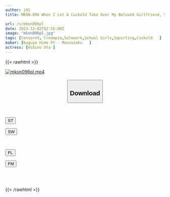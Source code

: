 ```yaml
---
author: j91
title: MKON-096 When I Let A Cuckold Take Over My Beloved Girlfriend, She Awakened Her Masochistic Attributes And Became Addicted To Hard Fucking That Made Her Squirt And Choke Her.Uta Hibino

url: /v/mkon096pl
date: 2023-12-02T02:55:00Z
image: "mkon096pl.jpg"
tags: [Censored, Creampie,Solowork,School Girls,Squirting,Cuckold	]
maker: [Kaguya Hime Pt - Mousozoku   ]
actress: [Hibino Uta ]
---
```



{{< rawhtml >}}

<div class="video" data-videoid="vrRqRVOM2eC4dR4">
    <a href="javascript:;">
        <img src="/v/mkon096pl/mkon096pl.jpg" width="WIDTH" height="HEIGHT" alt="mkon096pl.mp4" loading="lazy">
    </a>
</div>

<script type="text/javascript" src="https://j91.asia/asset/on-demand-st.js"></script>

<br>
  <link rel="stylesheet" href="https://j91.asia/asset/bs5.css">
  
  <center>
  <button class="btn btn-primary" type="button" data-bs-toggle="collapse" data-bs-target=".multi-collapse" aria-expanded="false" aria-controls="multiCollapseExample1 multiCollapseExample2"><h2>Download</h2></button></center>
</p>
<div class="row">
  <div class="col">
    <div class="collapse multi-collapse" id="multiCollapseExample1">
      <div class="card card-body">
	      	      <br>
<div class="buttons">  
<p><a href="https://streamtape.to/v/vrRqRVOM2eC4dR4" target="_blank"><button class="btn-hover color-3"><i class="fa fa-download"></i> ST</button></a></p>
<p><a href="https://flaswish.com/953xqwr7dp5z" target="_blank"><button class="btn-hover color-2"><i class="fa fa-download"></i> SW</button></a></p></div>
    </div>
  </div>
</div>
  <div class="col">
    <div class="collapse multi-collapse" id="multiCollapseExample2">
      <div class="card card-body">
	      <br>
<div class="buttons">
<p><a href="javascript:;" target="_blank"><button class="btn-hover color-9"><i class="fa fa-download"></i> FL</button></a></p>
<p><a href="javascript:;" target="_blank"><button class="btn-hover color-8"><i class="fa fa-download"></i> FM</button></a></p></div>
<br><br>
      </div>
    </div>
  </div>
</div>

{{< /rawhtml >}}